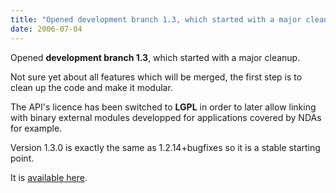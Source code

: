 ```yaml
---
title: "Opened development branch 1.3, which started with a major cleanup."
date: 2006-07-04
---
```

Opened **development branch 1.3**, which started with a major cleanup.

Not sure yet about all features which will be merged, the first step is to clean up the code and make it modular.

The API's licence has been switched to **LGPL** in order to later allow linking with binary external modules developped for applications covered by NDAs for example.

Version 1.3.0 is exactly the same as 1.2.14+bugfixes so it is a stable starting point.

It is [available here](download/1.3/src).
